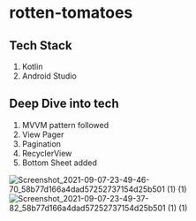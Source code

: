 # rotten-tomatoes

## Tech Stack

1. Kotlin
2. Android Studio

## Deep Dive into tech
  
 1. MVVM pattern followed
 2. View Pager
 3. Pagination
 4. RecyclerView
 5. Bottom Sheet added


![Screenshot_2021-09-07-23-49-46-70_58b77d166a4dad57252737154d25b501 (1) (1)](https://user-images.githubusercontent.com/26058609/132393265-b28c0d54-b5f9-48f9-ab9b-598067c9d763.jpg)
![Screenshot_2021-09-07-23-49-37-82_58b77d166a4dad57252737154d25b501 (1) (1)](https://user-images.githubusercontent.com/26058609/132393272-12ecc198-9a98-41c2-b240-5294639d8b09.jpg)
